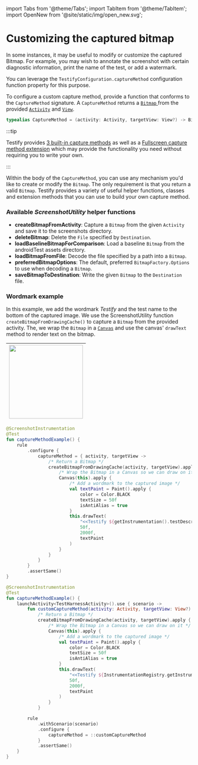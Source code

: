import Tabs from '@theme/Tabs';
import TabItem from '@theme/TabItem';
import OpenNew from '@site/static/img/open_new.svg';

# Customizing the captured bitmap

In some instances, it may be useful to modify or customize the captured Bitmap. For example, you may wish to annotate the screenshot with certain diagnostic information, print the name of the test, or add a watermark.

You can leverage the `TestifyConfiguration.captureMethod` configuration function property for this purpose.

To configure a custom capture method, provide a function that conforms to the `CaptureMethod` signature. A `CaptureMethod` returns a [`Bitmap` <OpenNew/>](https://developer.android.com/reference/android/graphics/Bitmap) from the provided [`Activity`<OpenNew/>](https://developer.android.com/reference/android/app/Activity) and [`View`<OpenNew/>](https://developer.android.com/reference/android/view/View).

```kotlin
typealias CaptureMethod = (activity: Activity, targetView: View?) -> Bitmap?
````

:::tip

Testify provides [3 built-in capture methods](capture-method) as well as a [Fullscreen capture method extension](../category/fullscreen-capture-method) which may provide the functionality you need without requiring you to write your own.

:::

Within the body of the `CaptureMethod`, you can use any mechanism you'd like to create or modify the `Bitmap`. The only requirement is that you return a valid `Bitmap`. Testify provides a variety of useful helper functions, classes and extension methods that you can use to build your own capture method.

### Available *ScreenshotUtility* helper functions

- **createBitmapFromActivity**: Capture a `Bitmap` from the given `Activity` and save it to the screenshots directory.
- **deleteBitmap**: Delete the `File` specified by `Destination`.
- **loadBaselineBitmapForComparison**: Load a baseline `Bitmap` from the androidTest assets directory.
- **loadBitmapFromFile**: Decode the file specified by a path into a `Bitmap`.
- **preferredBitmapOptions**: The default, preferred `BitmapFactory.Options` to use when decoding a `Bitmap`.
- **saveBitmapToDestination**: Write the given `Bitmap` to the `Destination` file.

### Wordmark example

In this example, we add the wordmark _Testify_ and the test name to the bottom of the captured image. We use the ScreenshotUtility function `createBitmapFromDrawingCache()` to capture a `Bitmap` from the provided activity. The, we wrap the `Bitmap` in a [`Canvas`<OpenNew/>](https://developer.android.com/reference/android/graphics/Canvas) and use the canvas' `drawText` method to render text on the bitmap.

| <img width="200" src="https://github.com/ndtp/android-testify/blob/main/Samples/Legacy/src/androidTest/assets/screenshots/29-1080x2220@440dp-en_US/ScreenshotRuleExampleTests_captureMethodExample.png?raw=true"/> |
|---|

<Tabs>
<TabItem value="rule" label="ScreenshotTestRule">

```kotlin
@ScreenshotInstrumentation
@Test
fun captureMethodExample() {
    rule
        .configure {
            captureMethod = { activity, targetView ->
                /* Return a Bitmap */
                createBitmapFromDrawingCache(activity, targetView).apply {
                    /* Wrap the Bitmap in a Canvas so we can draw on it */
                    Canvas(this).apply {
                        /* Add a wordmark to the captured image */
                        val textPaint = Paint().apply {
                            color = Color.BLACK
                            textSize = 50f
                            isAntiAlias = true
                        }
                        this.drawText(
                            "<<Testify ${getInstrumentation().testDescription.methodName}>>",
                            50f,
                            2000f,
                            textPaint
                        )
                    }
                }
            }
        }
        .assertSame()
}
```

</TabItem>
<TabItem value="scenario" label="ScreenshotScenarioRule">

```kotlin
@ScreenshotInstrumentation
@Test
fun captureMethodExample() {
    launchActivity<TestHarnessActivity>().use { scenario ->
        fun customCaptureMethod(activity: Activity, targetView: View?): Bitmap =
            /* Return a Bitmap */
            createBitmapFromDrawingCache(activity, targetView).apply {
                /* Wrap the Bitmap in a Canvas so we can draw on it */
                Canvas(this).apply {
                    /* Add a wordmark to the captured image */
                    val textPaint = Paint().apply {
                        color = Color.BLACK
                        textSize = 50f
                        isAntiAlias = true
                    }
                    this.drawText(
                        "<<Testify ${InstrumentationRegistry.getInstrumentation().testDescription.methodName}>>",
                        50f,
                        2000f,
                        textPaint
                    )
                }
            }

        rule
            .withScenario(scenario)
            .configure {
                captureMethod = ::customCaptureMethod
            }
            .assertSame()
    }
}
```

</TabItem>
</Tabs>